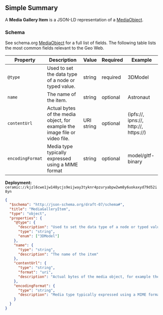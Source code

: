 ## Simple Summary

A **Media Gallery Item** is a JSON-LD representation of a [MediaObject](https://schema.org/MediaObject).

### Schema

See schema.org [MediaObject](https://schema.org/MediaObject) for a full list of fields. The following table lists the most common fields relevant to the Geo Web.

| Property         | Description                                                                 | Value      | Required | Example                               |
| ---------------- | --------------------------------------------------------------------------- | ---------- | -------- | ------------------------------------- |
| `@type`          | Used to set the data type of a node or typed value.                         | string     | required | 3DModel                               |
| `name`           | The name of the item.                                                       | string     | optional | Astronaut                             |
| `contentUrl`     | Actual bytes of the media object, for example the image file or video file. | URI string | optional | (ipfs://, ipns://, http://, https://) |
| `encodingFormat` | Media type typically expressed using a MIME format                          | string     | optional | model/gltf-binary                     |

**Deployment:** `ceramic://kjzl6cwe1jw148ycjs9eijway3tyknr4pzuryabpw2wm8y6uokaxyd79d52i8yn`

```json
{
  "$schema": "http://json-schema.org/draft-07/schema#",
  "title": "MediaGalleryItem",
  "type": "object",
  "properties": {
    "@type": {
      "description": "Used to set the data type of a node or typed value.",
      "type": "string",
      "enum": ["3DModel"]
    },
    "name": {
      "type": "string",
      "description": "The name of the item"
    },
    "contentUrl": {
      "type": "string",
      "format": "uri",
      "description": "Actual bytes of the media object, for example the image file or video file"
    },
    "encodingFormat": {
      "type": "string",
      "description": "Media type typically expressed using a MIME format"
    }
  }
}
```
